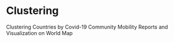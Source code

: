 # Clustering
Clustering Countries by Covid-19 Community Mobility Reports and Visualization on World Map
